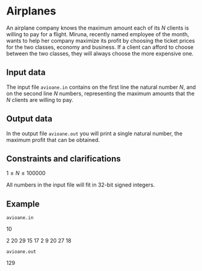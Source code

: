 # Airplanes

An airplane company knows the maximum amount each of its $N$ clients is willing to pay for a flight. Miruna, recently named employee of the month, wants to help her company maximize its profit by choosing the ticket prices for the two classes, economy and business. If a client can afford to choose between the two classes, they will always choose the more expensive one.

## Input data

The input file `avioane.in` contains on the first line the natural number $N$, and on the second line $N$ numbers, representing the maximum amounts that the $N$ clients are willing to pay.

## Output data

In the output file `avioane.out` you will print a single natural number, the maximum profit that can be obtained.

## Constraints and clarifications

$1 \leq N \leq 100000$

All numbers in the input file will fit in 32-bit signed integers.

## Example

`avioane.in`

10

2 20 29 15 17 2 9 20 27 18

`avioane.out`

129